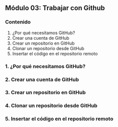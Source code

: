 ## Módulo 03: Trabajar con Github

### Contenido

1. ¿Por qué necesitamos GitHub?
2. Crear una cuenta de GitHub
3. Crear un repositorio en GitHub
4. Clonar un repositorio desde GitHub
5. Insertar el código en el repositorio remoto

### 1. ¿Por qué necesitamos GitHub?

### 2. Crear una cuenta de GitHub

### 3. Crear un repositorio en GitHub

### 4. Clonar un repositorio desde GitHub

### 5. Insertar el código en el repositorio remoto

